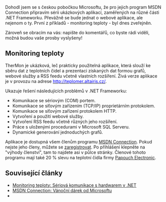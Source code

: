 <!-- dcterms:identifier = aspnetcz#106 -->
<!-- dcterms:title = První z ukázkových aplikací pro MSDN Connection: TherMon -->
<!-- dcterms:abstract = TherMon je ukázková, leč prakticky použitelná aplikace, která slouží ke sběru dat z teplotních čidel a prezentaci získaných dat formou grafů, webové služby a RSS feedu včetně vlastních rozšíření. Živá verze aplikace je v provozu na adrese http://teplomer.altairis.cz/. -->
<!-- np9:categoryId = 1 -->
<!-- x4w:category = Tipy, triky -->
<!-- np9:authorId = 1 -->
<!-- np9:authorEmail = michal.valasek@altairis.cz -->
<!-- dcterms:creator = Michal Altair Valášek -->
<!-- dcterms:created = 2006-07-31T11:27:47.397+02:00 -->
<!-- dcterms:dateAccepted = 2006-07-31T11:27:47.397+02:00 -->

Dohodl jsem se s českou pobočkou Microsoftu, že pro jejich program MSDN Connection připravím sérii ukázkových aplikací, zaměřených na různé části .NET Frameworku. Převážně se bude jednat o webové aplikace, ale nejenom o ty. První z příkladů - monitoring teploty - byl dnes zveřejněn.

Zároveň se obracím na vás: napište do komentářů, co byste rádi viděli, možná budou vaše prosby vyslyšeny!

## Monitoring teploty

TherMon je ukázková, leč prakticky použitelná aplikace, která slouží ke sběru dat z teplotních čidel a prezentaci získaných dat formou grafů, webové služby a RSS feedu včetně vlastních rozšíření. Živá verze aplikace je v provozu na adrese [<font color="#0000ff">http://teplomer.altairis.cz/</font>](http://teplomer.altairis.cz/).

Ukazuje řešení následujících problémů v .NET Frameworku:

*   Komunikace se sériovým (COM) portem. 
*   Komunikace se síťovým zařízením (TCP/IP) proprietárním protokolem. 
*   Komunikace se síťovým zařízení protokolem HTTP. 
*   Vytvoření a použití webové služby. 
*   Vytvoření RSS feedu včetně různých jeho rozšíření. 
*   Práce s uloženými procedurami v Microsoft SQL Serveru. 
*   Dynamické generování jednoduchých grafů.  

Aplikace je dostupná všem členům programu [MSDN Connection](https://www.microsoft.com/cze/msdn/connection/default.mspx). Pokud nejste jeho členy, můžete se [zaregistrovat](https://www.microsoft.com/cze/msdn/connection/disclaimer.mspx). Po přihlášení klepněte na "výhody členství", tam to najdete asi v půlce stránky. Členové tohoto programu mají také 20 % slevu na teplotní čidla firmy [Papouch Electronic](http://www.papouch.com/).

## Související články

 <span id="ctl00_CPHC_LabelArticleTitle"> 

*   <span id="ctl00_CPHC_LabelArticleTitle"> [Monitoring teploty: Sériová komunikace s hardwarem v .NET](/Articles/41-monitoring-teploty-seriova-komunikace-s-hardwarem-v-net.aspx) </span> 
*   <span>  <span> [MSDN Connection: Vánoční dárek od Microsoftu](/Articles/68-msdn-connection-vanocni-darek-od-microsoftu.aspx) </span> 
*   </span>  </span>